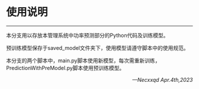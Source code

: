 # 使用说明

***

本分支用以存放本管理系统中功率预测部分的Python代码及训练模型。

预训练模型保存于saved_model文件夹下，使用模型请遵守脚本中的使用规范。

本分支的两个脚本中，main.py脚本使用新模型，每次需重新训练，PredictionWithPreModel.py脚本使用预训练模型。

<p align="right"><i>—Necxxqd<i> Apr.4th,2023</p>



